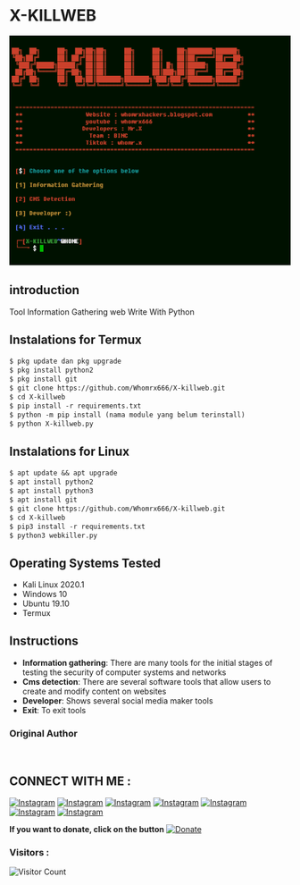 # X-KILLWEB
![X-killweb preview](X-killweb.png)

## introduction
Tool Information Gathering web Write With Python

## Instalations for Termux
```
$ pkg update dan pkg upgrade
$ pkg install python2
$ pkg install git
$ git clone https://github.com/Whomrx666/X-killweb.git
$ cd X-killweb
$ pip install -r requirements.txt
$ python -m pip install (nama module yang belum terinstall)
$ python X-killweb.py
```
## Instalations for Linux
```
$ apt update && apt upgrade
$ apt install python2
$ apt install python3
$ apt install git
$ git clone https://github.com/Whomrx666/X-killweb.git
$ cd X-killweb
$ pip3 install -r requirements.txt
$ python3 webkiller.py 
```
## Operating Systems Tested
- Kali Linux 2020.1
- Windows 10
- Ubuntu 19.10
- Termux

## Instructions
- **Information gathering**: There are many tools for the initial stages of testing the security of computer systems and networks
- **Cms detection**: There are several software tools that allow users to create and modify content on websites
- **Developer**: Shows several social media maker tools
- **Exit**: To exit tools
### Original Author
<a href="https://github.com/Whomrx666"><img src="https://img.shields.io/badge/Original-Author-brightgreen.svg" alt=""/></a>

## CONNECT WITH ME :

[![Instagram](https://img.shields.io/badge/WEBSITE-VISIT-yellow?style=for-the-badge&logo=blogger)](https://whomrxhackers.blogspot.com/)
[![Instagram](https://img.shields.io/badge/TWITTER-FOLLOW-red?style=for-the-badge&logo=x)](https://twitter.com/whomrx666)
[![Instagram](https://img.shields.io/badge/YOUTUBE-SUBSCRIBE-red?style=for-the-badge&logo=youtube)](https://youtube.com/@whomrx666)
[![Instagram](https://img.shields.io/badge/FACEBOOK-LIKE-red?style=for-the-badge&logo=facebook)](https://facebook.com/https://www.facebook.com/whomrx.666)
[![Instagram](https://img.shields.io/badge/TELEGRAM-CONNECT-red?style=for-the-badge&logo=telegram)](https://t.me/@Whomr_X)
[![Instagram](https://img.shields.io/badge/GMAIL-CONTACT-red?style=for-the-badge&logo=gmail)](mailto:whomrx666@gmail.com)
[![Instagram](https://img.shields.io/badge/TIKTOK-FOLLOW-red?style=for-the-badge&logo=tiktok)](https://www.tiktok.com/@whomr.x)

**If you want to donate, click on the button**
<a href="https://saweria.co/whomrx"><img title="Donate" src="https://img.shields.io/badge/Donate-X killweb-yellow?style=for-the-badge&logo=github"></a>

### Visitors :
![Visitor Count](https://profile-counter.glitch.me/Whomrx666/count.svg)
